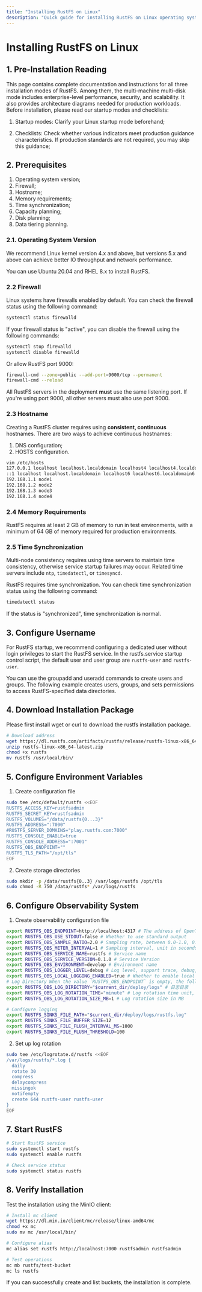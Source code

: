 ```yaml
---
title: "Installing RustFS on Linux"
description: "Quick guide for installing RustFS on Linux operating systems"
---
```


# Installing RustFS on Linux

## 1. Pre-Installation Reading

This page contains complete documentation and instructions for all three installation modes of RustFS. Among them, the multi-machine multi-disk mode includes enterprise-level performance, security, and scalability. It also provides architecture diagrams needed for production workloads.
Before installation, please read our startup modes and checklists:

1. Startup modes: Clarify your Linux startup mode beforehand;

2. Checklists: Check whether various indicators meet production guidance characteristics. If production standards are not required, you may skip this guidance;

## 2. Prerequisites

1. Operating system version;
2. Firewall;
3. Hostname;
4. Memory requirements;
5. Time synchronization;
6. Capacity planning;
7. Disk planning;
8. Data tiering planning.

### 2.1. Operating System Version

We recommend Linux kernel version 4.x and above, but versions 5.x and above can achieve better IO throughput and network performance.

You can use Ubuntu 20.04 and RHEL 8.x to install RustFS.

### 2.2 Firewall

Linux systems have firewalls enabled by default. You can check the firewall status using the following command:

```bash
systemctl status firewalld
```

If your firewall status is "active", you can disable the firewall using the following commands:

```bash
systemctl stop firewalld
systemctl disable firewalld
```

Or allow RustFS port 9000:

```bash
firewall-cmd --zone=public --add-port=9000/tcp --permanent
firewall-cmd --reload
```

All RustFS servers in the deployment **must** use the same listening port. If you're using port 9000, all other servers must also use port 9000.

### 2.3 Hostname

Creating a RustFS cluster requires using **consistent, continuous** hostnames. There are two ways to achieve continuous hostnames:

1. DNS configuration;
2. HOSTS configuration.

```bash
vim /etc/hosts
127.0.0.1 localhost localhost.localdomain localhost4 localhost4.localdomain4
::1 localhost localhost.localdomain localhost6 localhost6.localdomain6
192.168.1.1 node1
192.168.1.2 node2
192.168.1.3 node3
192.168.1.4 node4
```

### 2.4 Memory Requirements

RustFS requires at least 2 GB of memory to run in test environments, with a minimum of 64 GB of memory required for production environments.

### 2.5 Time Synchronization

Multi-node consistency requires using time servers to maintain time consistency, otherwise service startup failures may occur. Related time servers include `ntp`, `timedatectl`, or `timesyncd`.

RustFS requires time synchronization. You can check time synchronization status using the following command:

```bash
timedatectl status
```

If the status is "synchronized", time synchronization is normal.

## 3. Configure Username

For RustFS startup, we recommend configuring a dedicated user without login privileges to start the RustFS service. In the rustfs.service startup control script, the default user and user group are `rustfs-user` and `rustfs-user`.

You can use the groupadd and useradd commands to create users and groups. The following example creates users, groups, and sets permissions to access RustFS-specified data directories.

## 4. Download Installation Package

Please first install wget or curl to download the rustfs installation package.

```bash
# Download address
wget https://dl.rustfs.com/artifacts/rustfs/release/rustfs-linux-x86_64-latest.zip
unzip rustfs-linux-x86_64-latest.zip
chmod +x rustfs
mv rustfs /usr/local/bin/
```

## 5. Configure Environment Variables

1. Create configuration file

```bash
sudo tee /etc/default/rustfs <<EOF
RUSTFS_ACCESS_KEY=rustfsadmin
RUSTFS_SECRET_KEY=rustfsadmin
RUSTFS_VOLUMES="/data/rustfs{0...3}"
RUSTFS_ADDRESS=":7000"
#RUSTFS_SERVER_DOMAINS="play.rustfs.com:7000"
RUSTFS_CONSOLE_ENABLE=true
RUSTFS_CONSOLE_ADDRESS=":7001"
RUSTFS_OBS_ENDPOINT=""
RUSTFS_TLS_PATH="/opt/tls"
EOF
```

2. Create storage directories

```bash
sudo mkdir -p /data/rustfs{0..3} /var/logs/rustfs /opt/tls
sudo chmod -R 750 /data/rustfs* /var/logs/rustfs
```

## 6. Configure Observability System

1. Create observability configuration file

```bash
export RUSTFS_OBS_ENDPOINT=http://localhost:4317 # The address of OpenTelemetry Collector
export RUSTFS_OBS_USE_STDOUT=false # Whether to use standard output
export RUSTFS_OBS_SAMPLE_RATIO=2.0 # Sampling rate, between 0.0-1.0, 0.0 means no sampling, 1.0 means all samples
export RUSTFS_OBS_METER_INTERVAL=1 # Sampling interval, unit in seconds
export RUSTFS_OBS_SERVICE_NAME=rustfs # Service name
export RUSTFS_OBS_SERVICE_VERSION=0.1.0 # Service Version
export RUSTFS_OBS_ENVIRONMENT=develop # Environment name
export RUSTFS_OBS_LOGGER_LEVEL=debug # Log level, support trace, debug, info, warning, error
export RUSTFS_OBS_LOCAL_LOGGING_ENABLED=true # Whether to enable local logging
# Log Directory When the value `RUSTFS_OBS_ENDPOINT` is empty, the following log processing rules are executed by default.
export RUSTFS_OBS_LOG_DIRECTORY="$current_dir/deploy/logs" # 日志目录
export RUSTFS_OBS_LOG_ROTATION_TIME="minute" # Log rotation time unit, can be "second", "minute", "hour", "day"
export RUSTFS_OBS_LOG_ROTATION_SIZE_MB=1 # Log rotation size in MB

# Configure logging
export RUSTFS_SINKS_FILE_PATH="$current_dir/deploy/logs/rustfs.log"
export RUSTFS_SINKS_FILE_BUFFER_SIZE=12
export RUSTFS_SINKS_FILE_FLUSH_INTERVAL_MS=1000
export RUSTFS_SINKS_FILE_FLUSH_THRESHOLD=100
```

2. Set up log rotation

```bash
sudo tee /etc/logrotate.d/rustfs <<EOF
/var/logs/rustfs/*.log {
  daily
  rotate 30
  compress
  delaycompress
  missingok
  notifempty
  create 644 rustfs-user rustfs-user
}
EOF
```

## 7. Start RustFS

```bash
# Start RustFS service
sudo systemctl start rustfs
sudo systemctl enable rustfs

# Check service status
sudo systemctl status rustfs
```

## 8. Verify Installation

Test the installation using the MinIO client:

```bash
# Install mc client
wget https://dl.min.io/client/mc/release/linux-amd64/mc
chmod +x mc
sudo mv mc /usr/local/bin/

# Configure alias
mc alias set rustfs http://localhost:7000 rustfsadmin rustfsadmin

# Test operations
mc mb rustfs/test-bucket
mc ls rustfs
```

If you can successfully create and list buckets, the installation is complete.
